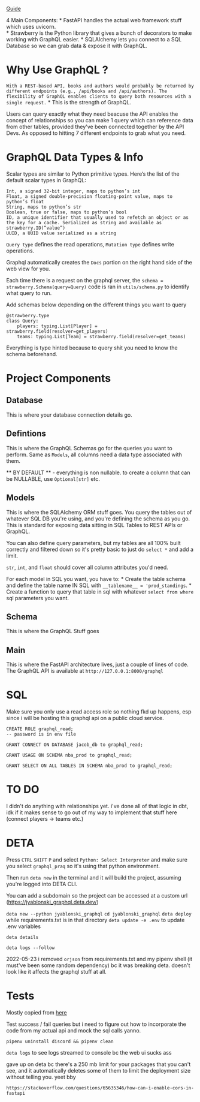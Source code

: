 [Guide](https://fastapi.tiangolo.com/advanced/graphql/)

4 Main Components:
    * FastAPI handles the actual web framework stuff which uses uvicorn.  
    * Strawberry is the Python library that gives a bunch of decorators to make working with GraphQL easier.
    * SQLAlchemy lets you connect to a SQL Database so we can grab data & expose it with GraphQL.

# Why Use GraphQL ?
`With a REST-based API, books and authors would probably be returned by different endpoints (e.g., /api/books and /api/authors). The flexibility of GraphQL enables clients to query both resources with a single request.`
    * This is the strength of GraphQL.

Users can query exactly what they need beacuse the API enables the concept of relationships so you can make 1 query which can reference data from other tables, provided they've been connected together by the API Devs.  As opposed to hitting 7 different endpoints to grab what you need.

# GraphQL Data Types & Info
Scalar types are similar to Python primitive types. Here’s the list of the default scalar types in GraphQL:

    Int, a signed 32-bit integer, maps to python’s int
    Float, a signed double-precision floating-point value, maps to python’s float
    String, maps to python’s str
    Boolean, true or false, maps to python’s bool
    ID, a unique identifier that usually used to refetch an object or as the key for a cache. Serialized as string and available as strawberry.ID(“value”)
    UUID, a UUID value serialized as a string

`Query type` defines the read operations, `Mutation type` defines write operations.

Graphql automatically creates the `Docs` portion on the right hand side of the web view for you.

Each time there is a request on the graphql server, the `schema = strawberry.Schema(query=Query)` code is ran in `utils/schema.py` to identify what query to run.

Add schemas below depending on the different things you want to query

```
@strawberry.type
class Query:
    players: typing.List[Player] = strawberry.field(resolver=get_players)
    teams: typing.List[Team] = strawberry.field(resolver=get_teams)
```

Everything is type hinted because to query shit you need to know the schema beforehand.

# Project Components

## Database
This is where your database connection details go.

## Defintions
This is where the GraphQL Schemas go for the queries you want to perform.  Same as `Models`, all columns need a data type associated with them.

** BY DEFAULT ** - everything is non nullable.  to create a column that can be NULLABLE, use `Optional[str]` etc.

## Models
This is where the SQLAlchemy ORM stuff goes.  You query the tables out of whatever SQL DB you're using, and you're defining the schema as you go.  This is standard for exposing data sitting in SQL Tables to REST APIs or GraphQL.

You can also define query parameters, but my tables are all 100% built correctly and filtered down so it's pretty basic to just do `select *` and add a limit.

`str`, `int`, and `float` should cover all column attributes you'd need.

For each model in SQL you want, you have to:
    * Create the table schema and define the table name IN SQL with `__tablename__ = 'prod_standings`.
    * Create a function to query that table in sql with whatever `select from where` sql parameters you want.

## Schema
This is where the GraphQL Stuff goes

## Main
This is where the FastAPI architecture lives, just a couple of lines of code.  The GraphQL API is available at `http://127.0.0.1:8000/graphql`

# SQL
Make sure you only use a read access role so nothing fkd up happens, esp since i will be hosting this graphql api on a public cloud service.

```
CREATE ROLE graphql_read;
-- password is in env file

GRANT CONNECT ON DATABASE jacob_db to graphql_read;

GRANT USAGE ON SCHEMA nba_prod to graphql_read;

GRANT SELECT ON ALL TABLES IN SCHEMA nba_prod to graphql_read;
```

# TO DO
I didn't do anything with relationships yet.  i've done all of that logic in dbt, idk if it makes sense to go out of my way to implement that stuff here (connect players -> teams etc.)

# DETA
Press `CTRL` `SHIFT` `P` and select `Python: Select Interpreter` and make sure you select `graphql_praq` so it's using that python environment.

Then run `deta new` in the terminal and it will build the project, assuming you're logged into DETA CLI.

You can add a subdomain so the project can be accessed at a custom url (https://jyablonski_graphql.deta.dev/)

`deta new --python jyablonski_graphql`
`cd jyablonski_graphql`
`deta deploy` while requirements.txt is in that directory
`deta update -e .env` to update .env variables

`deta details`

`deta logs --follow`

2022-05-23 i removed `orjson` from requirements.txt and my pipenv shell (it must've been some random dependency) bc it was breaking deta.  doesn't look like it affects the graphql stuff at all.


# Tests
Mostly copied from [here](https://github.com/strawberry-graphql/strawberry/tree/main/tests/fastapi)

Test success / fail queries but i need to figure out how to incorporate the code from my actual api and mock the sql calls yanno.


`pipenv uninstall discord && pipenv clean`

`deta logs` to see logs streamed to console bc the web ui sucks ass

gave up on deta bc there's a 250 mb limit for your packages that you can't see, and it automatically deletes some of them to limit the deployment size without telling you.  yeet bby

`https://stackoverflow.com/questions/65635346/how-can-i-enable-cors-in-fastapi`